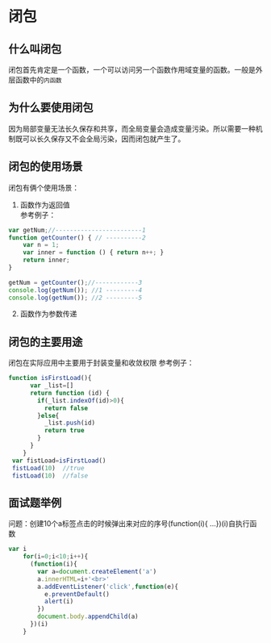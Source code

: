 # 闭包
## 什么叫闭包
闭包首先肯定是一个函数，一个可以访问另一个函数作用域变量的函数。一般是外层函数中的`内函数`

## 为什么要使用闭包
因为局部变量无法长久保存和共享，而全局变量会造成变量污染。所以需要一种机制既可以长久保存又不会全局污染，因而闭包就产生了。

## 闭包的使用场景
闭包有俩个使用场景：
1. 函数作为返回值   
参考例子：
```js
var getNum;//------------------------1
function getCounter() { // ----------2
    var n = 1; 
    var inner = function () { return n++; }
    return inner;
}
 
getNum = getCounter();//------------3
console.log(getNum()); //1 ---------4
console.log(getNum()); //2 ---------5

```
2. 函数作为参数传递

## 闭包的主要用途
闭包在实际应用中主要用于封装变量和收敛权限
参考例子：
```js
function isFirstLoad(){
      var _list=[]
      return function (id) {
        if(_list.indexOf(id)>0){
          return false
        }else{
          _list.push(id)
          return true
        }
      }
    }
 var fistLoad=isFirstLoad()
 fistLoad(10)  //true
 fistLoad(10)  //false
```

## 面试题举例
问题：创建10个a标签点击的时候弹出来对应的序号(function(i){ ...})(i)自执行函数
```js
var i
    for(i=0;i<10;i++){
      (function(i){
        var a=document.createElement('a')
        a.innerHTML=i+'<br>'
        a.addEventListener('click',function(e){
          e.preventDefault()
          alert(i)
        })
        document.body.appendChild(a)
      })(i)
    }

```